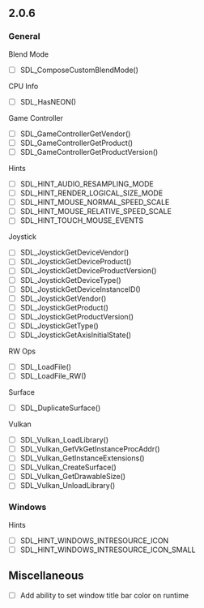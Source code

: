 ## 2.0.6

### General

Blend Mode

- [ ] SDL_ComposeCustomBlendMode()

CPU Info

- [ ] SDL_HasNEON()

Game Controller

- [ ] SDL_GameControllerGetVendor()
- [ ] SDL_GameControllerGetProduct()
- [ ] SDL_GameControllerGetProductVersion()

Hints

- [ ] SDL_HINT_AUDIO_RESAMPLING_MODE
- [ ] SDL_HINT_RENDER_LOGICAL_SIZE_MODE
- [ ] SDL_HINT_MOUSE_NORMAL_SPEED_SCALE
- [ ] SDL_HINT_MOUSE_RELATIVE_SPEED_SCALE
- [ ] SDL_HINT_TOUCH_MOUSE_EVENTS

Joystick

- [ ] SDL_JoystickGetDeviceVendor()
- [ ] SDL_JoystickGetDeviceProduct()
- [ ] SDL_JoystickGetDeviceProductVersion()
- [ ] SDL_JoystickGetDeviceType()
- [ ] SDL_JoystickGetDeviceInstanceID()
- [ ] SDL_JoystickGetVendor()
- [ ] SDL_JoystickGetProduct()
- [ ] SDL_JoystickGetProductVersion()
- [ ] SDL_JoystickGetType()
- [ ] SDL_JoystickGetAxisInitialState()

RW Ops

- [ ] SDL_LoadFile()
- [ ] SDL_LoadFile_RW()

Surface

- [ ] SDL_DuplicateSurface()

Vulkan

- [ ] SDL_Vulkan_LoadLibrary()
- [ ] SDL_Vulkan_GetVkGetInstanceProcAddr()
- [ ] SDL_Vulkan_GetInstanceExtensions()
- [ ] SDL_Vulkan_CreateSurface()
- [ ] SDL_Vulkan_GetDrawableSize()
- [ ] SDL_Vulkan_UnloadLibrary()

### Windows

Hints

- [ ] SDL_HINT_WINDOWS_INTRESOURCE_ICON
- [ ] SDL_HINT_WINDOWS_INTRESOURCE_ICON_SMALL

## Miscellaneous

- [ ] Add ability to set window title bar color on runtime
